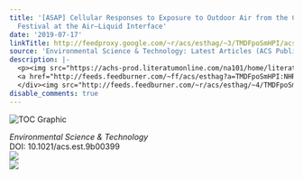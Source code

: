 ```yaml
---
title: '[ASAP] Cellular Responses to Exposure to Outdoor Air from the Chinese Spring
  Festival at the Air–Liquid Interface'
date: '2019-07-17'
linkTitle: http://feedproxy.google.com/~r/acs/esthag/~3/TMDFpoSmHPI/acs.est.9b00399
source: 'Environmental Science & Technology: Latest Articles (ACS Publications)'
description: |-
  <p><img src="https://achs-prod.literatumonline.com/na101/home/literatum/publisher/achs/journals/content/esthag/0/esthag.ahead-of-print/acs.est.9b00399/20190717/images/medium/es-2019-003997_0010.gif" alt="TOC Graphic"/></p><div><cite>Environmental Science & Technology</cite></div><div>DOI: 10.1021/acs.est.9b00399</div><div class="feedflare">
  <a href="http://feeds.feedburner.com/~ff/acs/esthag?a=TMDFpoSmHPI:NHRmAQeOg9E:yIl2AUoC8zA"><img src="http://feeds.feedburner.com/~ff/acs/esthag?d=yIl2AUoC8zA" border="0"></img></a>
  </div><img src="http://feeds.feedburner.com/~r/acs/esthag/~4/TMDFpoSmHPI" ...
disable_comments: true
---
```

<p><img src="https://achs-prod.literatumonline.com/na101/home/literatum/publisher/achs/journals/content/esthag/0/esthag.ahead-of-print/acs.est.9b00399/20190717/images/medium/es-2019-003997_0010.gif" alt="TOC Graphic"/></p><div><cite>Environmental Science & Technology</cite></div><div>DOI: 10.1021/acs.est.9b00399</div><div class="feedflare">
<a href="http://feeds.feedburner.com/~ff/acs/esthag?a=TMDFpoSmHPI:NHRmAQeOg9E:yIl2AUoC8zA"><img src="http://feeds.feedburner.com/~ff/acs/esthag?d=yIl2AUoC8zA" border="0"></img></a>
</div><img src="http://feeds.feedburner.com/~r/acs/esthag/~4/TMDFpoSmHPI" ...
